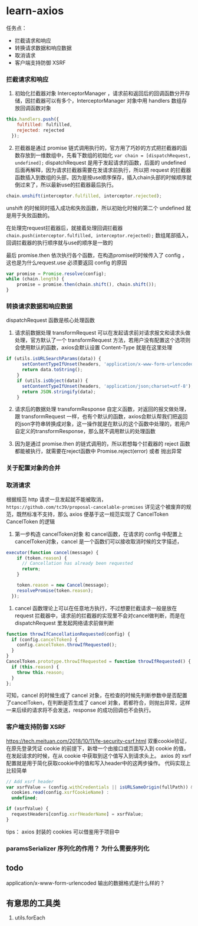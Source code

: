 # learn-axios
任务点：
- 拦截请求和响应
- 转换请求数据和响应数据
- 取消请求
- 客户端支持防御 XSRF

### 拦截请求和响应
1. 初始化拦截器对象 InterceptorManager ，请求前和返回后的回调函数分开存储，因拦截器可以有多个，InterceptorManager 对象中用 handlers 数组存放回调函数对象
```javascript
this.handlers.push({
    fulfilled: fulfilled,
    rejected: rejected
  });
```

2. 拦截器是通过 promise 链式调用执行的，官方用了巧妙的方式把拦截器的函数存放到一维数组中，先看下数组的初始化
`var chain = [dispatchRequest, undefined];`
dispatchRequest 是用于发起请求的函数，后面的 undefined 后面再解释，因为请求拦截器需要在发请求前执行，所以把 request 的拦截器函数插入到数组的头部，因为是按use顺序保存，插入chain头部的时候顺序就倒过来了，所以最新use的拦截器最后执行。
```javascript
chain.unshift(interceptor.fulfilled, interceptor.rejected);
```
unshift 的时候同时插入成功和失败函数，所以初始化时候的第二个 undefined 就是用于失败函数的。

在处理完request拦截器后，就接着处理回调拦截器
`chain.push(interceptor.fulfilled, interceptor.rejected);`
数组尾部插入，回调拦截器的执行顺序就与use的顺序是一致的

最后 promise.then 依次执行各个函数，在构造promise的时候传入了 config ，这也是为什么request.use 必须要返回 config 的原因
```javascript
var promise = Promise.resolve(config);
while (chain.length) {
    promise = promise.then(chain.shift(), chain.shift());
}
```

### 转换请求数据和响应数据
dispatchRequest 函数是核心处理函数
1. 请求前数据处理
transformRequest 可以在发起请求前对请求报文和请求头做处理，官方默认了一个 transformRequest 方法，若用户没有配置这个选项则会使用默认的函数，axios会默认设置 Content-Type 就是在这里处理
```javascript
if (utils.isURLSearchParams(data)) {
      setContentTypeIfUnset(headers, 'application/x-www-form-urlencoded;charset=utf-8');
      return data.toString();
    }
    if (utils.isObject(data)) {
      setContentTypeIfUnset(headers, 'application/json;charset=utf-8');
      return JSON.stringify(data);
    }
```
2. 请求后的数据处理
transformResponse 自定义函数，对返回的报文做处理，跟 transformRequest 一样，也有个默认的函数，axios会默认帮我们把返回的json字符串转换成对象，这一操作就是在默认的这个函数中处理的，若用户自定义的transformResponse，那么就不调用默认的处理函数

3. 因为是通过 promise.then 的链式调用的，所以若想每个拦截器的 reject 函数都能被执行，就需要在reject函数中 Promise.reject(error) 或者 抛出异常

### 关于配置对象的合并

### 取消请求
根据规范 http 请求一旦发起就不能被取消，`https://github.com/tc39/proposal-cancelable-promises` 详见这个被废弃的规范，既然标准不支持，那么 axios 便基于这一规范实现了 CancelToken
CancelToken 的逻辑
1. 第一步构造 cancelToken对象  和 cancel函数，在请求的 config 中配置上 cancelToken对象，cancel 是一个函数们可以接收取消时候的文字描述，
```javascript
executor(function cancel(message) {
    if (token.reason) {
      // Cancellation has already been requested
      return;
    }

    token.reason = new Cancel(message);
    resolvePromise(token.reason);
  });
```

1. cancel 函数理论上可以在任意地方执行，不过想要拦截请求一般是放在request 拦截器中，请求前的拦截器的实现里不会对cancel做判断，而是在 dispatchRequest 里发起网络请求前做判断 
```javascript
function throwIfCancellationRequested(config) {
  if (config.cancelToken) {
    config.cancelToken.throwIfRequested();
  }
}
CancelToken.prototype.throwIfRequested = function throwIfRequested() {
  if (this.reason) {
    throw this.reason;
  }
};
```
可知，cancel 的时候生成了 cancel 对象，在检查的时候先判断参数中是否配置了cancelToken，在判断是否生成了 cancel 对象，若都符合，则抛出异常，这样一来后续的请求将不会发送，response 的成功回调也不会执行。


### 客户端支持防御 XSRF
https://tech.meituan.com/2018/10/11/fe-security-csrf.html
双重cookie验证，在原先登录凭证 cookie 的前提下，新增一个由接口或页面写入到 cookie 的值，在发起请求的时候，在从 cookie 中获取到这个值写入到请求头上。
axios 的 xsrf 配置就是用于简化获取cookie中的值和写入header中的这两步操作。
代码实现上比较简单
```javascript
// Add xsrf header
var xsrfValue = (config.withCredentials || isURLSameOrigin(fullPath)) && config.xsrfCookieName ?
  cookies.read(config.xsrfCookieName) :
  undefined;

if (xsrfValue) {
  requestHeaders[config.xsrfHeaderName] = xsrfValue;
}
```
tips： axios 封装的 cookies 可以借鉴用于项目中

### paramsSerializer 序列化的作用？ 为什么需要序列化

## todo
application/x-www-form-urlencoded  输出的数据格式是什么样的？


## 有意思的工具类
1. utils.forEach